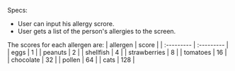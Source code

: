 Specs:

* User can input his allergy scrore.
* User gets a list of the person's allergies to the screen.

The scores for each allergen are:
| allergen   |  score |
| :--------- |  :--------- |
| eggs | 1 |
| peanuts | 2 |
| shellfish | 4 |
| strawberries | 8 |
| tomatoes | 16 |
| chocolate | 32 |
| pollen | 64 |
| cats | 128 |